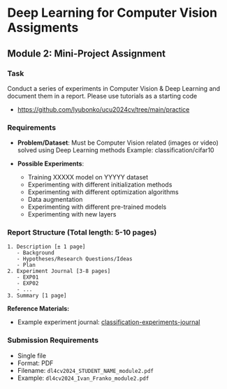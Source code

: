 # Deep Learning for Computer Vision Assigments

## Module 2: Mini-Project Assignment

### Task
Conduct a series of experiments in Computer Vision & Deep Learning and document them in a report.
Please use tutorials as a starting code
- https://github.com/lyubonko/ucu2024cv/tree/main/practice

### Requirements
- **Problem/Dataset**: Must be Computer Vision related (images or video) solved using Deep Learning methods
  Example: classification/cifar10

- **Possible Experiments**:
  - Training XXXXX model on YYYYY dataset
  - Experimenting with different initialization methods
  - Experimenting with different optimization algorithms
  - Data augmentation
  - Experimenting with different pre-trained models
  - Experimenting with new layers

### Report Structure (Total length: 5-10 pages)
```
1. Description [± 1 page]
   - Background
   - Hypotheses/Research Questions/Ideas
   - Plan
2. Experiment Journal [3-8 pages]
   - EXP01
   - EXP02
   - ...
3. Summary [1 page]
```

**Reference Materials:**
- Example experiment journal: [classification-experiments-journal](https://github.com/lyubonko/classification/blob/774ee3f7398c74edc97f5983f524298f7a07ec2b/materials/results/journal.md)

### Submission Requirements
- Single file
- Format: PDF
- Filename: `dl4cv2024_STUDENT_NAME_module2.pdf`
- Example: `dl4cv2024_Ivan_Franko_module2.pdf`